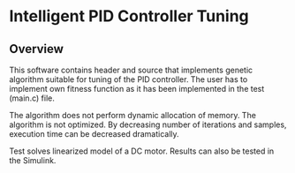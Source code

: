 # Intelligent PID Controller Tuning

## Overview

This software contains header and source that implements genetic algorithm suitable for tuning of the PID controller.
The user has to implement own fitness function as it has been implemented in the test (main.c) file.

The algorithm does not perform dynamic allocation of memory. The algorithm is not optimized.
By decreasing number of iterations and samples, execution time can be decreased dramatically.

Test solves linearized model of a DC motor. Results can also be tested in the Simulink.

